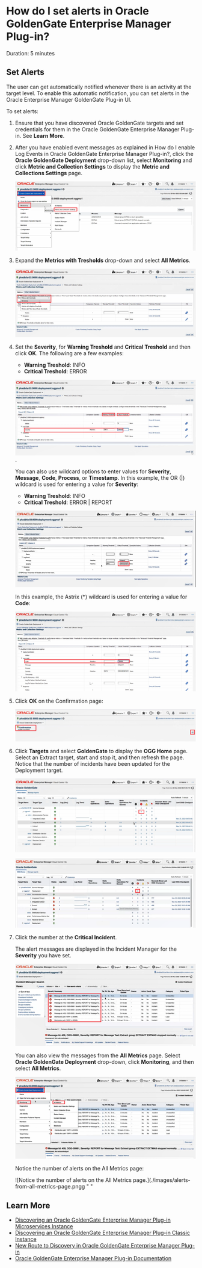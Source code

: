 # How do I set alerts in Oracle GoldenGate Enterprise Manager Plug-in?

Duration: 5 minutes

## Set Alerts

The user can get automatically notified whenever there is an activity at the target level. To enable this automatic notification, you can set alerts in the Oracle Enterprise Manager GoldenGate Plug-in UI.

To set alerts:

1. Ensure that you have discovered Oracle GoldenGate targets and set credentials for them in the Oracle GoldenGate Enterprise Manager Plug-in. See **Learn More**.

2. After you have enabled event messages as explained in How do I enable Log Events in Oracle GoldenGate Enterprise Manager Plug-in?, click the **Oracle GoldenGate Deployment** drop-down list, select **Monitoring** and click **Metric and Collection Settings** to display the **Metric and Collections Settings** page.

    ![Click the **Oracle GoldenGate Deployment** drop-down list, select **Monitoring** and click **Metric and Collection Settings**](./images/alerts-oggdeployment-monitoring-metric-collections.png " ")

3. Expand the **Metrics with Tresholds** drop-down and select **All Metrics**.

    ![Select All Metrics](./images/view-metrics-with-thresholds-all-metrics.png " ")

4. Set the **Severity**, for **Warning Treshold** and **Critical Treshold** and then click **OK**. The following are a few examples:

    * **Warning Treshold**: INFO
    * **Critical Treshold**: ERROR
    
     ![Set **Warning Treshold** and **Critical Treshold**](./images/log-events-severity-warning-critical.png " ").

    You can also use wildcard options to enter values for **Severity**, **Message**, **Code**, **Process**, or **Timestamp**. In this example, the OR (|) wildcard is used for entering a value for **Severity**:

    * **Warning Treshold**: INFO
    * **Critical Treshold**: ERROR | REPORT

    ![Set **Warning Treshold** and **Critical Treshold** Wildcard options](./images/log-events-severity-warning-critical-or-wildcard.png " ")

    In this example, the Astrix (*) wildcard is used for entering a value for **Code**:
    
    ![Set a wildcard to lookup for code.](./images/log-event-code-wildcard.png " ")
    
    
5. Click **OK** on the Confirmation page:

    ![Update succeeded!](./images/confirmation-update-success-ok.png " ")
    
6. Click **Targets** and select **GoldenGate** to display the **OGG Home** page. Select an Extract target, start and stop it, and then refresh the page. Notice that the number of incidents have been updated for the Deployment target. 

    ![Critical Incidents](./images/critical-incidents-updated.png " ")

    ![Critical Incidents updated for Wildcard entries](./images/critical-incidents-updated-for-wildcard.png " ")
    
        
7. Click the number at the **Critical Incident**.

    The alert messages are displayed in the Incident Manager for the **Severity** you have set.
    
    ![Alert Messages](./images/critical-incidents-result-error-severity.png " ")
    
    You can also view the messages from the **All Metrics** page. Select **Oracle GoldenGate Deployment** drop-down, click **Monitoring**, and then select **All Metrics**.

    ![To view alert messages from All Metrics page](./images/view-alerts-from-all-metrics-oggdep-mon-all-metrics.png " ")
    
    Notice the number of alerts on the All Metrics page:
    
    ![Notice the number of alerts on the All Metrics page.](./images/alerts-from-all-metrics-page.pngg " "
    

## Learn More

* [Discovering an Oracle GoldenGate Enterprise Manager Plug-in Microservices Instance](https://docs.oracle.com/en/middleware/goldengate/emplugin/13.5.2/empug/discovering-oracle-goldengate-targets-ma-instance.html#GUID-A52B6240-189C-4DAB-A017-6358BBB9813B)
* [Discovering an Oracle GoldenGate Enterprise Manager Plug-in Classic Instance](https://docs.oracle.com/en/middleware/goldengate/emplugin/13.5.2/empug/discovering-oracle-goldengate-targets-classic-instance.html#GUID-DD1E8937-3ADE-40FA-9DE2-B01E5CC20D31)
* [New Route to Discovery in Oracle GoldenGate Enterprise Manager Plug-in](https://blogs.oracle.com/dataintegration/post/new-route-to-discovery-in-oracle-goldengate-enterprise-manager-plug-in-134200)
* [Oracle GoldenGate Enterprise Manager Plug-in Documentation](https://docs.oracle.com/en/middleware/goldengate/emplugin/index.html)
